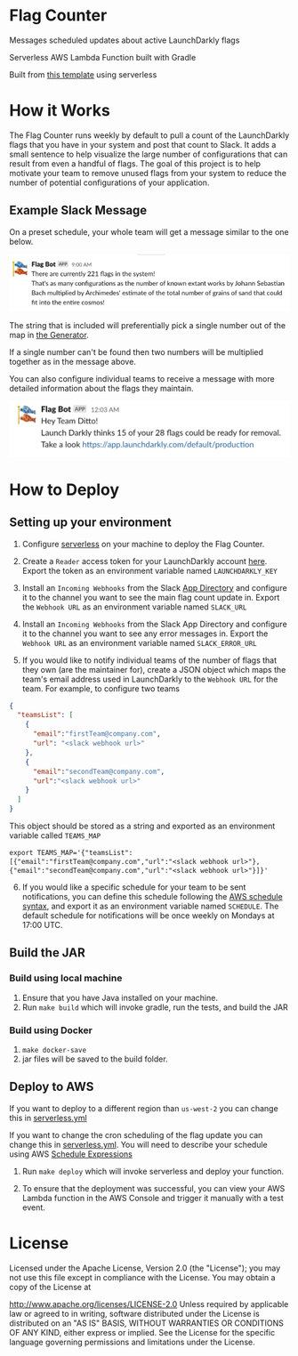 # Flag Counter

Messages scheduled updates about active LaunchDarkly flags 

Serverless AWS Lambda Function built with Gradle

Built from [this template](https://github.com/serverless/serverless/tree/master/lib/plugins/create/templates/aws-kotlin-jvm-gradle-kts) using serverless

# How it Works

The Flag Counter runs weekly by default to pull a count of the LaunchDarkly flags that you have in your system and post that count to Slack. 
It adds a small sentence to help visualize the large number of configurations that can result from even a handful of flags. 
The goal of this project is to help motivate your team to remove unused flags from your system to reduce the number of potential configurations of your application.

## Example Slack Message

On a preset schedule, your whole team will get a message similar to the one below.

![Image of Slack Message](images/slack-message.png) 

The string that is included will preferentially pick a single number out of the map in [the Generator](src/main/kotlin/com/procurify/flagcounter/FlagEquivalentMessageGenerator.kt).

If a single number can't be found then two numbers will be multiplied together as in the message above.

You can also configure individual teams to receive a message with more detailed information about the flags they maintain.

![Image of Slack Team Message](images/slack-team-message.png)  

# How to Deploy

## Setting up your environment

1. Configure [serverless](https://github.com/serverless/serverless) on your machine to deploy the Flag Counter.

2. Create a `Reader` access token for your LaunchDarkly account [here](https://app.launchdarkly.com/settings/authorization). Export the token as an environment variable named `LAUNCHDARKLY_KEY`

3. Install an `Incoming Webhooks` from the Slack [App Directory](https://slack.com/apps/A0F7XDUAZ-incoming-webhooks) and configure it to the channel you want to see the main flag count update in. Export the `Webhook URL` as an environment variable named `SLACK_URL`

4. Install an `Incoming Webhooks` from the Slack App Directory and configure it to the channel you want to see any error messages in. Export the `Webhook URL` as an environment variable named `SLACK_ERROR_URL`

5. If you would like to notify individual teams of the number of flags that they own (are the maintainer for), create a JSON object which maps the team's email address used in LaunchDarkly to the `Webhook URL` for the team. For example, to configure two teams
```json
{
  "teamsList": [
    {
      "email":"firstTeam@company.com",
      "url": "<slack webhook url>"
    },
    {
      "email":"secondTeam@company.com",
      "url":"<slack webhook url>"
    }
  ]
}
```

This object should be stored as a string and exported as an environment variable called `TEAMS_MAP`

```
export TEAMS_MAP='{"teamsList":[{"email":"firstTeam@company.com","url":"<slack webhook url>"},{"email":"secondTeam@company.com","url":"<slack webhook url>"}]}' 
```

6. If you would like a specific schedule for your team to be sent notifications, you can define this schedule following the [AWS schedule syntax](https://docs.aws.amazon.com/AmazonCloudWatch/latest/events/ScheduledEvents.html), and export it as an environment variable named `SCHEDULE`. The default schedule for notifications will be once weekly on Mondays at 17:00 UTC.

## Build the JAR

### Build using local machine
1. Ensure that you have Java installed on your machine.
2. Run `make build` which will invoke gradle, run the tests, and build the JAR

### Build using Docker
1. `make docker-save`
2. jar files will be saved to the build folder.

## Deploy to AWS

If you want to deploy to a different region than `us-west-2` you can change this in [serverless.yml](serverless.yml)

If you want to change the cron scheduling of the flag update you can change this in [serverless.yml](serverless.yml). You will need to describe your schedule using AWS [Schedule Expressions](https://docs.aws.amazon.com/AmazonCloudWatch/latest/events/ScheduledEvents.html)

1. Run `make deploy` which will invoke serverless and deploy your function.

2. To ensure that the deployment was successful, you can view your AWS Lambda function in the AWS Console and trigger it manually with a test event.
 
# License
Licensed under the Apache License, Version 2.0 (the "License"); you may not use this file except in compliance with the License. You may obtain a copy of the License at

http://www.apache.org/licenses/LICENSE-2.0 Unless required by applicable law or agreed to in writing, software distributed under the License is distributed on an "AS IS" BASIS, WITHOUT WARRANTIES OR CONDITIONS OF ANY KIND, either express or implied. See the License for the specific language governing permissions and limitations under the License.

